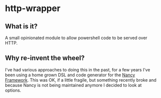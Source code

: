 # http-wrapper

## What is it?

A small opinionated module to allow powershell code to be served over HTTP.

## Why re-invent the wheel?

I've had various approaches to doing this in the past, for a few years I've been using a home grown DSL and code generator for the [Nancy Framework](https://nancyfx.org/). This was OK, if a little fragile, but something recently broke and because Nancy is not being maintained anymore I decided to look at options.
